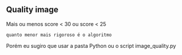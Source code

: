 
<h2> Quality image </h2>
Mais ou menos     
    score < 30 ou score < 25

    quanto menor mais rigoroso é o algoritmo


Porém eu sugiro que usar a pasta Python ou o script image_quality.py

